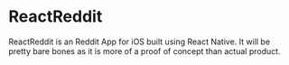 # ReactReddit

ReactReddit is an Reddit App for iOS built using React Native. It will be pretty bare bones as it is more of a proof of concept 
than actual product. 
